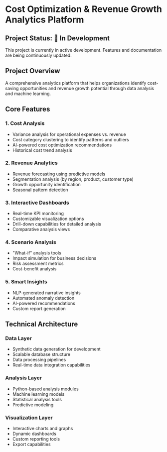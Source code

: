 # Cost Optimization & Revenue Growth Analytics Platform

## Project Status: 🚧 In Development
This project is currently in active development. Features and documentation are being continuously updated.

## Project Overview
A comprehensive analytics platform that helps organizations identify cost-saving opportunities and revenue growth potential through data analysis and machine learning.

## Core Features

### 1. Cost Analysis
- Variance analysis for operational expenses vs. revenue
- Cost category clustering to identify patterns and outliers
- AI-powered cost optimization recommendations
- Historical cost trend analysis

### 2. Revenue Analytics
- Revenue forecasting using predictive models
- Segmentation analysis (by region, product, customer type)
- Growth opportunity identification
- Seasonal pattern detection

### 3. Interactive Dashboards
- Real-time KPI monitoring
- Customizable visualization options
- Drill-down capabilities for detailed analysis
- Comparative analysis views

### 4. Scenario Analysis
- "What-if" analysis tools
- Impact simulation for business decisions
- Risk assessment metrics
- Cost-benefit analysis

### 5. Smart Insights
- NLP-generated narrative insights
- Automated anomaly detection
- AI-powered recommendations
- Custom report generation

## Technical Architecture

### Data Layer
- Synthetic data generation for development
- Scalable database structure
- Data processing pipelines
- Real-time data integration capabilities

### Analysis Layer
- Python-based analysis modules
- Machine learning models
- Statistical analysis tools
- Predictive modeling

### Visualization Layer
- Interactive charts and graphs
- Dynamic dashboards
- Custom reporting tools
- Export capabilities

